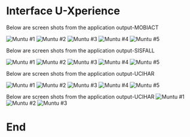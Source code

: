 # Interface U-Xperience

Below are screen shots from the application output-MOBIACT

![ Muntu #1 ](https://github.com/LINOSNCHENA/BOOK-CHAPTER-2022/blob/main/uXViews/Table1/T8A.png)
![ Muntu #2 ](https://github.com/LINOSNCHENA/BOOK-CHAPTER-2022/blob/main/uXViews/Table1/T8A.png)
![ Muntu #3 ](https://github.com/LINOSNCHENA/BOOK-CHAPTER-2022/blob/main/uXViews/Table1/T8A.png)
![ Muntu #4 ](https://github.com/LINOSNCHENA/BOOK-CHAPTER-2022/blob/main/uXViews/Table1/T8A.png)
![ Muntu #5 ](https://github.com/LINOSNCHENA/BOOK-CHAPTER-2022/blob/main/uXViews/Table1/T8A.png)

Below are screen shots from the application output-SISFALL

![ Muntu #1 ](https://github.com/LINOSNCHENA/BOOK-CHAPTER-2022/blob/main/uXViews/Table1/T8A.png)
![ Muntu #2 ](https://github.com/LINOSNCHENA/BOOK-CHAPTER-2022/blob/main/uXViews/Table1/T8A.png)
![ Muntu #3 ](https://github.com/LINOSNCHENA/BOOK-CHAPTER-2022/blob/main/uXViews/Table1/T8A.png)
![ Muntu #4 ](https://github.com/LINOSNCHENA/BOOK-CHAPTER-2022/blob/main/uXViews/Table1/T8A.png)
![ Muntu #5 ](https://github.com/LINOSNCHENA/BOOK-CHAPTER-2022/blob/main/uXViews/Table1/T8A.png)


Below are screen shots from the application output-UCIHAR

![ Muntu #1 ](https://github.com/LINOSNCHENA/BOOK-CHAPTER-2022/blob/main/uXViews/Table1/T8A.png)
![ Muntu #2 ](https://github.com/LINOSNCHENA/BOOK-CHAPTER-2022/blob/main/uXViews/Table1/T8A.png)
![ Muntu #3 ](https://github.com/LINOSNCHENA/BOOK-CHAPTER-2022/blob/main/uXViews/Table1/T8A.png)
![ Muntu #4 ](https://github.com/LINOSNCHENA/BOOK-CHAPTER-2022/blob/main/uXViews/Table1/T8A.png)
![ Muntu #5 ](https://github.com/LINOSNCHENA/BOOK-CHAPTER-2022/blob/main/uXViews/Table1/T8A.png)

Below are screen shots from the application output-UCIHAR
![ Muntu #1 ](https://github.com/LINOSNCHENA/BOOK-CHAPTER-2022/blob/main/uXViews/Table4/T1.png)
![ Muntu #2 ](https://github.com/LINOSNCHENA/BOOK-CHAPTER-2022/blob/main/uXViews/Table4/T2.png)
![ Muntu #3 ](https://github.com/LINOSNCHENA/BOOK-CHAPTER-2022/blob/main/uXViews/Table4/T3.png)

# End